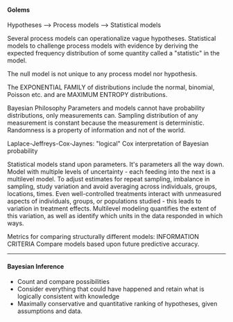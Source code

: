 #### Golems ####

Hypotheses --> Process models --> Statistical models

Several process models can operationalize vague hypotheses.
Statistical models to challenge process models with evidence
by deriving the expected frequency distribution of some quantity
called a "statistic" in the model.

The null model is not unique to any process model nor hypothesis.

The EXPONENTIAL FAMILY of distributions include the normal, binomial,
Poisson etc. and are MAXIMUM ENTROPY distributions.

Bayesian Philosophy
Parameters and models cannot have probability distributions, only measurements can.
Sampling distribution of any measurement is constant because the measurement is deterministic.
Randomness is a property of information and not of the world.

Laplace-Jeffreys-Cox-Jaynes: "logical" Cox interpretation of Bayesian probability

Statistical models stand upon parameters. It's parameters all the way down.
Model with multiple levels of uncertainty - each feeding into the next is a multilevel model.
To adjust estimates for repeat sampling, imbalance in sampling, study variation and avoid
averaging across individuals, groups, locations, times. Even well-controlled treatments
interact with unmeasured aspects of individuals, groups, or populations studied - this
leads to variation in treatment effects. Multilevel modeling quantifies the extent of this
variation, as well as identify which units in the data responded in which ways.

Metrics for comparing structurally different models: INFORMATION CRITERIA
Compare models based upon future predictive accuracy.

---
#### Bayesian Inference

* Count and compare possibilities
* Consider everything that could have happened and retain what is logically consistent with knowledge
* Maximally conservative and quantitative ranking of hypotheses, given assumptions and data.
